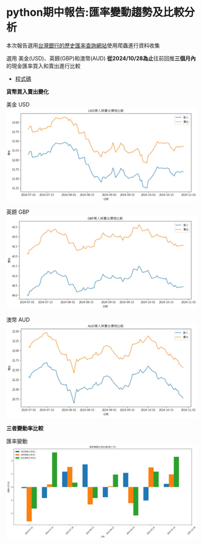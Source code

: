 # python期中報告:匯率變動趨勢及比較分析
 本次報告選用[台灣銀行的歷史匯率查詢網站](https://rate.bot.com.tw/xrt/history?Lang=zh-TW)使用爬蟲進行資料收集

選用 美金(USD)、英鎊(GBP)和澳幣(AUD) **從2024/10/28為止**往前回推**三個月內**的現金匯率買入和賣出進行比較

- [程式碼](https://github.com/peterwang0329/pyhon_mid/blob/main/py_mid.ipynb)

**貨幣買入賣出變化**

美金 USD 
![](https://github.com/peterwang0329/pyhon_mid/blob/main/opts/USD.jpg)

英鎊 GBP 
![](https://github.com/peterwang0329/pyhon_mid/blob/main/opts/GBP.jpg)

澳幣 AUD 
![](https://github.com/peterwang0329/pyhon_mid/blob/main/opts/AUD.jpg)

**三者變動率比較**

匯率變動
![](https://github.com/peterwang0329/pyhon_mid/blob/main/opts/匯率變動圖.jpg)
